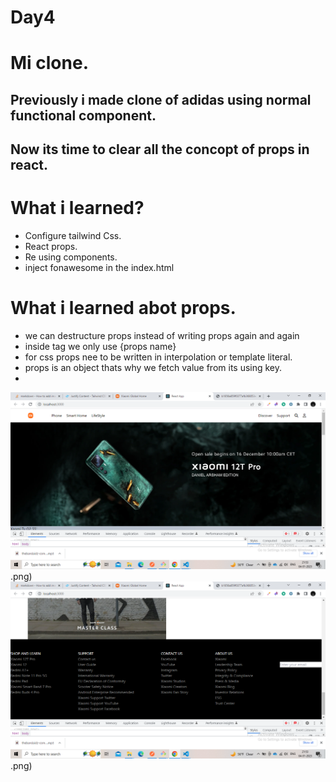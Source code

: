 # Day4 
# Mi clone.
 ## Previously i made clone of adidas using normal functional component.
 ## Now its time to clear all the concopt of props in react.

 # What i learned?
 - Configure tailwind Css.
 - React props.
 - Re using components.
 - inject fonawesome in the index.html

 # What i learned abot props.
- we can destructure props instead of writing props again and again
 - inside tag we only use {props name}
 - for css props nee to be written in interpolation or template literal.
 - props is an object thats why we fetch value from its using key.
 -

 ![alt text](./Screenshot/Screenshot%20(246).png).png)
 ![alt text](./Screenshot/Screenshot%20(247).png).png)